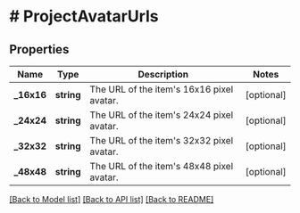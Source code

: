 # # ProjectAvatarUrls

## Properties

Name | Type | Description | Notes
------------ | ------------- | ------------- | -------------
**_16x16** | **string** | The URL of the item&#39;s 16x16 pixel avatar. | [optional]
**_24x24** | **string** | The URL of the item&#39;s 24x24 pixel avatar. | [optional]
**_32x32** | **string** | The URL of the item&#39;s 32x32 pixel avatar. | [optional]
**_48x48** | **string** | The URL of the item&#39;s 48x48 pixel avatar. | [optional]

[[Back to Model list]](../../README.md#models) [[Back to API list]](../../README.md#endpoints) [[Back to README]](../../README.md)
